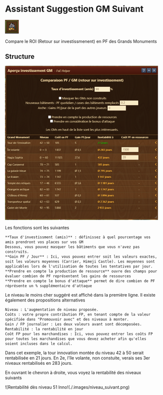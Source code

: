 # Assistant Suggestion GM Suivant

![Icône](./.images/icone.png) 

Compare le ROI (Retour sur investissmenent) en PF des Grands Monuments

## Structure

![Structure](./.images/structure.png)

Les fonctions sont les suivantes

	**Taux d'investissment (amis)** : définissez à quel pourcentage vos amis prendront vos places sur vos GM
	Dessous, vous pouvez masquer les bâtiments que vous n'avez pas construits.
	**Gain PF / Jour** : Ici, vous pouvez entrer soit les valeurs exactes, soit les valeurs moyennes (Carrier, Himeji Castle). Les moyennes sont applicables lors de l'utilisation de toutes les tentatives par jour.
	**Prendre en compte la production de ressource** ouvre des champs pour évaluer combien de PF représentent les gains de ressources
	**Prendre en compte le bonus d'attaque** permet de dire combien de PF réprésente un % supplémentaire d'attaque

Le niveau le moins cher suggéré est affiché dans la première ligne. Il existe également des propositions alternatives

	Niveau : L'augmentation de niveau proposée.
	Coûts : votre propre contribution FP, en tenant compte de la valeur spécifiée dans "Promouvoir avec" et des niveaux à monter.
	Gain / FP journalier : Les deux valeurs avant sont décomposées.
	Rentabilité : la rentabilité en jour
	Coût FP pour les marchandises : Ici, vous pouvez entrer les coûts FP pour toutes les marchandises que vous devez acheter afin qu'elles soient incluses dans le calcul.
 
Dans cet exemple, la tour innovation montée du niveau 42 à 50 serait rentabilisée en 21 jours. En 2e, l'île volante, non constuite, verais ses 3er niveaux rentabilisés en 283 jours.


En ouvrant le chevron à droite, vous voyez la rentabilité des niveaux suivants 

![Rentabilité dès niveau 51 Inno!(./.images/niveau_suivant.png)
